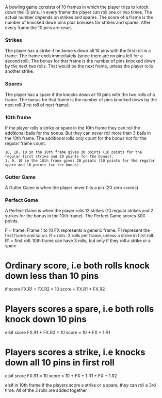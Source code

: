 A bowling game consists of 10 frames in which the player tries to knock down the 10 pins. In every frame the player can roll one or two times. The actual number depends on strikes and spares. The score of a frame is the number of knocked down pins plus bonuses for strikes and spares. After every frame the 10 pins are reset.

### Strikes

The player has a strike if he knocks down all 10 pins with the first roll in a frame. The frame ends immediately (since there are no pins left for a second roll). The bonus for that frame is the number of pins knocked down by the next two rolls. That would be the next frame, unless the player rolls another strike.

### Spares

The player has a spare if the knocks down all 10 pins with the two rolls of a frame. The bonus for that frame is the number of pins knocked down by the next roll (first roll of next frame).

### 10th frame

If the player rolls a strike or spare in the 10th frame they can roll the additional balls for the bonus. But they can never roll more than 3 balls in the 10th frame. The additional rolls only count for the bonus not for the regular frame count.

    10, 10, 10 in the 10th frame gives 30 points (10 points for the regular first strike and 20 points for the bonus).
    1, 9, 10 in the 10th frame gives 20 points (10 points for the regular spare and 10 points for the bonus).

### Gutter Game

A Gutter Game is when the player never hits a pin (20 zero scores).

### Perfect Game

A Perfect Game is when the player rolls 12 strikes (10 regular strikes and 2 strikes for the bonus in the 10th frame). The Perfect Game scores 300 points.

F = frame. Frame 1 to 10
FX represents a generic frame. F1 represent the first frame and so on.
R = rolls. 2 rolls per frame, unless a strike in first roll. R1 = first roll.
10th frame can have 3 rolls, but only if they roll a strike or a spare

# Ordinary score, i.e both rolls knock down less than 10 pins
if score FX.R1 + FX.R2  < 10
  score = FX.R1 + FX.R2

# Players scores a spare, i.e both rolls knock down 10 pins
elsif score FX.R1 + FX.R2 = 10
  score = 10 + FX + 1.R1

# Players scores a strike, i.e knocks down all 10 pins in first roll
elsif score FX.R1 = 10
  score = 10 + FX + 1.R1 + FX + 1.R2

elsif in 10th frame if the players score a strike or a spare, they can roll a 3rd time. All of the 3 rolls are added together